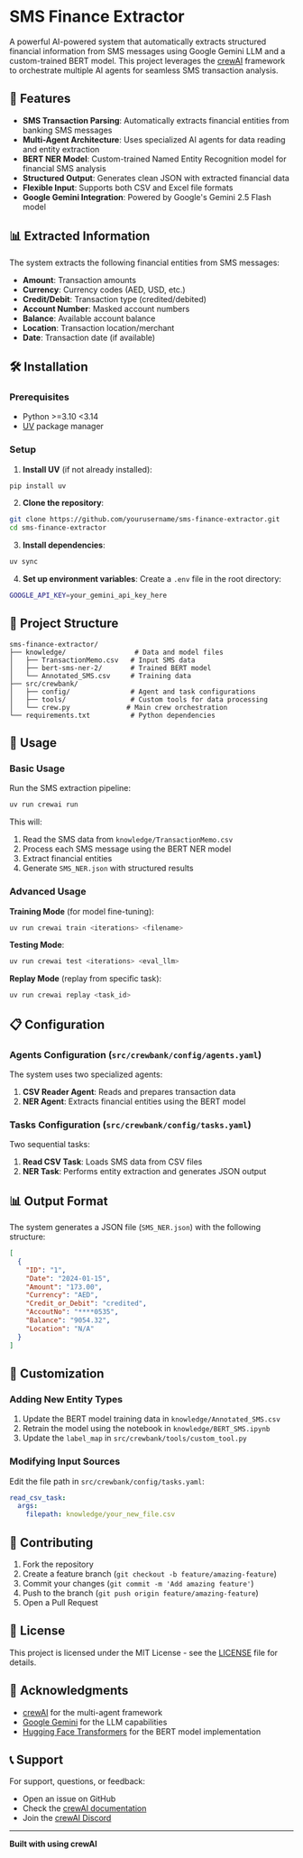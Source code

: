 # SMS Finance Extractor

A powerful AI-powered system that automatically extracts structured financial information from SMS messages using Google Gemini LLM and a custom-trained BERT model. This project leverages the [crewAI](https://crewai.com) framework to orchestrate multiple AI agents for seamless SMS transaction analysis.

## 🚀 Features

- **SMS Transaction Parsing**: Automatically extracts financial entities from banking SMS messages
- **Multi-Agent Architecture**: Uses specialized AI agents for data reading and entity extraction
- **BERT NER Model**: Custom-trained Named Entity Recognition model for financial SMS analysis
- **Structured Output**: Generates clean JSON with extracted financial data
- **Flexible Input**: Supports both CSV and Excel file formats
- **Google Gemini Integration**: Powered by Google's Gemini 2.5 Flash model

## 📊 Extracted Information

The system extracts the following financial entities from SMS messages:
- **Amount**: Transaction amounts
- **Currency**: Currency codes (AED, USD, etc.)
- **Credit/Debit**: Transaction type (credited/debited)
- **Account Number**: Masked account numbers
- **Balance**: Available account balance
- **Location**: Transaction location/merchant
- **Date**: Transaction date (if available)

## 🛠️ Installation

### Prerequisites
- Python >=3.10 <3.14
- [UV](https://docs.astral.sh/uv/) package manager

### Setup

1. **Install UV** (if not already installed):
```bash
pip install uv
```

2. **Clone the repository**:
```bash
git clone https://github.com/yourusername/sms-finance-extractor.git
cd sms-finance-extractor
```

3. **Install dependencies**:
```bash
uv sync
```

4. **Set up environment variables**:
Create a `.env` file in the root directory:
```bash
GOOGLE_API_KEY=your_gemini_api_key_here
```

## 📁 Project Structure

```
sms-finance-extractor/
├── knowledge/                 # Data and model files
│   ├── TransactionMemo.csv   # Input SMS data
│   ├── bert-sms-ner-2/       # Trained BERT model
│   └── Annotated_SMS.csv     # Training data
├── src/crewbank/
│   ├── config/               # Agent and task configurations
│   ├── tools/                # Custom tools for data processing
│   └── crew.py              # Main crew orchestration
└── requirements.txt          # Python dependencies
```

## 🚀 Usage

### Basic Usage

Run the SMS extraction pipeline:

```bash
uv run crewai run
```

This will:
1. Read the SMS data from `knowledge/TransactionMemo.csv`
2. Process each SMS message using the BERT NER model
3. Extract financial entities
4. Generate `SMS_NER.json` with structured results

### Advanced Usage

**Training Mode** (for model fine-tuning):
```bash
uv run crewai train <iterations> <filename>
```

**Testing Mode**:
```bash
uv run crewai test <iterations> <eval_llm>
```

**Replay Mode** (replay from specific task):
```bash
uv run crewai replay <task_id>
```

## 📋 Configuration

### Agents Configuration (`src/crewbank/config/agents.yaml`)

The system uses two specialized agents:

1. **CSV Reader Agent**: Reads and prepares transaction data
2. **NER Agent**: Extracts financial entities using the BERT model

### Tasks Configuration (`src/crewbank/config/tasks.yaml`)

Two sequential tasks:
1. **Read CSV Task**: Loads SMS data from CSV files
2. **NER Task**: Performs entity extraction and generates JSON output

## 📊 Output Format

The system generates a JSON file (`SMS_NER.json`) with the following structure:

```json
[
  {
    "ID": "1",
    "Date": "2024-01-15",
    "Amount": "173.00",
    "Currency": "AED",
    "Credit_or_Debit": "credited",
    "AccoutNo": "****0535",
    "Balance": "9054.32",
    "Location": "N/A"
  }
]
```

## 🔧 Customization

### Adding New Entity Types

1. Update the BERT model training data in `knowledge/Annotated_SMS.csv`
2. Retrain the model using the notebook in `knowledge/BERT_SMS.ipynb`
3. Update the `label_map` in `src/crewbank/tools/custom_tool.py`

### Modifying Input Sources

Edit the file path in `src/crewbank/config/tasks.yaml`:
```yaml
read_csv_task:
  args:
    filepath: knowledge/your_new_file.csv
```

## 🤝 Contributing

1. Fork the repository
2. Create a feature branch (`git checkout -b feature/amazing-feature`)
3. Commit your changes (`git commit -m 'Add amazing feature'`)
4. Push to the branch (`git push origin feature/amazing-feature`)
5. Open a Pull Request

## 📝 License

This project is licensed under the MIT License - see the [LICENSE](LICENSE) file for details.

## 🙏 Acknowledgments

- [crewAI](https://crewai.com) for the multi-agent framework
- [Google Gemini](https://ai.google.dev/) for the LLM capabilities
- [Hugging Face Transformers](https://huggingface.co/transformers/) for the BERT model implementation

## 📞 Support

For support, questions, or feedback:
- Open an issue on GitHub
- Check the [crewAI documentation](https://docs.crewai.com)
- Join the [crewAI Discord](https://discord.com/invite/X4JWnZnxPb)

---

**Built with using crewAI**
